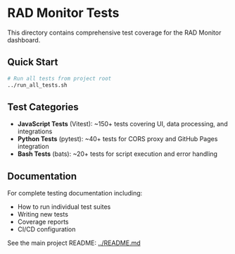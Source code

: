 # RAD Monitor Tests

This directory contains comprehensive test coverage for the RAD Monitor dashboard.

## Quick Start

```bash
# Run all tests from project root
../run_all_tests.sh
```

## Test Categories

- **JavaScript Tests** (Vitest): ~150+ tests covering UI, data processing, and integrations
- **Python Tests** (pytest): ~40+ tests for CORS proxy and GitHub Pages integration  
- **Bash Tests** (bats): ~20+ tests for script execution and error handling

## Documentation

For complete testing documentation including:
- How to run individual test suites
- Writing new tests
- Coverage reports
- CI/CD configuration

See the main project README: [../README.md](../README.md#-testing) 